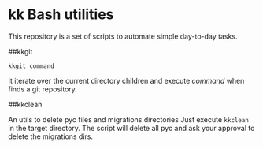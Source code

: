 kk Bash utilities
========================

This repository is a set of scripts to automate simple day-to-day tasks.

##kkgit

`kkgit command`

It iterate over the current directory children and execute *command* when finds a git repository.

##kkclean

An utils to delete pyc files and migrations directories
Just execute `kkclean` in the target directory. The script will delete all pyc and ask your approval to delete the migrations dirs.

